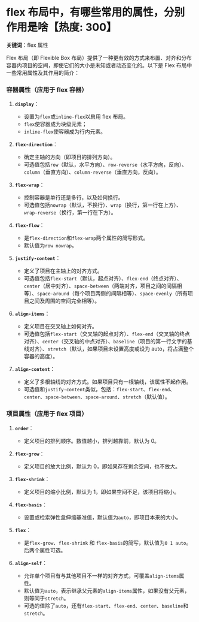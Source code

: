 # flex 布局中，有哪些常用的属性，分别作用是啥【热度: 300】

**关键词**：flex 属性

Flex 布局（即 Flexible Box 布局）提供了一种更有效的方式来布置、对齐和分布容器内项目的空间，即使它们的大小是未知或者动态变化的。以下是 Flex 布局中一些常用属性及其作用的简介：

### 容器属性（应用于 flex 容器）

1. **`display`**：

   - 设置为`flex`或`inline-flex`以启用 flex 布局。
   - `flex`使容器成为块级元素；
   - `inline-flex`使容器成为行内元素。

2. **`flex-direction`**：

   - 确定主轴的方向（即项目的排列方向）。
   - 可选值包括`row`（默认，水平方向）、`row-reverse`（水平方向，反向）、`column`（垂直方向）、`column-reverse`（垂直方向，反向）。

3. **`flex-wrap`**：

   - 控制容器是单行还是多行，以及如何换行。
   - 可选值包括`nowrap`（默认，不换行）、`wrap`（换行，第一行在上方）、`wrap-reverse`（换行，第一行在下方）。

4. **`flex-flow`**：

   - 是`flex-direction`和`flex-wrap`两个属性的简写形式。
   - 默认值为`row nowrap`。

5. **`justify-content`**：

   - 定义了项目在主轴上的对齐方式。
   - 可选值包括`flex-start`（默认，起点对齐）、`flex-end`（终点对齐）、`center`（居中对齐）、`space-between`（两端对齐，项目之间的间隔相等）、`space-around`（每个项目两侧的间隔相等）、`space-evenly`（所有项目之间及周围的空间完全相等）。

6. **`align-items`**：

   - 定义项目在交叉轴上如何对齐。
   - 可选值包括`flex-start`（交叉轴的起点对齐）、`flex-end`（交叉轴的终点对齐）、`center`（交叉轴的中点对齐）、`baseline`（项目的第一行文字的基线对齐）、`stretch`（默认，如果项目未设置高度或设为 auto，将占满整个容器的高度）。

7. **`align-content`**：
   - 定义了多根轴线的对齐方式。如果项目只有一根轴线，该属性不起作用。
   - 可选值和`justify-content`类似，包括：`flex-start`、`flex-end`、`center`、`space-between`、`space-around`、`stretch`（默认值）。

### 项目属性（应用于 flex 项目）

1. **`order`**：

   - 定义项目的排列顺序。数值越小，排列越靠前，默认为 0。

2. **`flex-grow`**：

   - 定义项目的放大比例，默认为 0，即如果存在剩余空间，也不放大。

3. **`flex-shrink`**：

   - 定义项目的缩小比例，默认为 1，即如果空间不足，该项目将缩小。

4. **`flex-basis`**：

   - 设置或检索弹性盒伸缩基准值，默认值为`auto`，即项目本来的大小。

5. **`flex`**：

   - 是`flex-grow`、`flex-shrink` 和 `flex-basis`的简写，默认值为`0 1 auto`。后两个属性可选。

6. **`align-self`**：
   - 允许单个项目有与其他项目不一样的对齐方式，可覆盖`align-items`属性。
   - 默认值为`auto`，表示继承父元素的`align-items`属性，如果没有父元素，则等同于`stretch`。
   - 可选的值除了`auto`，还有`flex-start`、`flex-end`、`center`、`baseline`和`stretch`。